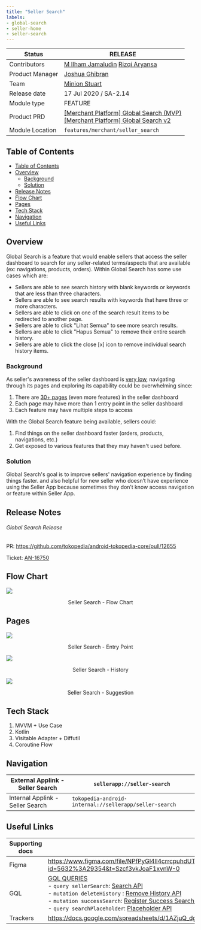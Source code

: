 ```yaml
---
title: "Seller Search"
labels:
- global-search
- seller-home
- seller-search
---
```






| **Status**      | <!--start status:GREEN-->RELEASE<!--end status-->                                                                                                                                                             |
|-----------------|---------------------------------------------------------------------------------------------------------------------------------------------------------------------------------------------------------------|
| Contributors    | [M Ilham Jamaludin](https://tokopedia.atlassian.net/wiki/people/5c87306ea329a40b8555c1ca?ref=confluence) [Rizqi Aryansa](https://tokopedia.atlassian.net/wiki/people/5e25ee87006fae0ca232e1ac?ref=confluence) |
| Product Manager | [Joshua Ghibran](https://tokopedia.atlassian.net/wiki/people/70121:7d12fd85-be0a-4d0c-a14e-8279fe20ff69?ref=confluence)                                                                                       |
| Team            | [Minion Stuart](https://tokopedia.atlassian.net/people/team/eeba862a-bd9d-472c-b901-415b15b1a37e?ref=directory&src=peopleMenu)                                                                                |
| Release date    | 17 Jul 2020 / <!--start status:GREY-->SA-2.14<!--end status-->                                                                                                                                                |
| Module type     | <!--start status:YELLOW-->FEATURE<!--end status-->                                                                                                                                                            |
| Product PRD     | [[Merchant Platform] Global Search (MVP)](/wiki/spaces/~354932339/pages/754942179) <br/>[[Merchant Platform] Global Search v2](/wiki/spaces/~354932339/pages/754942191)                                       |
| Module Location | `features/merchant/seller_search`                                                                                                                                                                             |

## Table of Contents

- [Table of Contents](https://tokopedia.atlassian.net/wiki/spaces/PA/pages/2194474435/Seller+Search#Table-of-Contents)
- [Overview](https://tokopedia.atlassian.net/wiki/spaces/PA/pages/2194474435/Seller+Search#Overview)
	- [Background](https://tokopedia.atlassian.net/wiki/spaces/PA/pages/2194474435/Seller+Search#Background)
	- [Solution](https://tokopedia.atlassian.net/wiki/spaces/PA/pages/2194474435/Seller+Search#Solution)
- [Release Notes](https://tokopedia.atlassian.net/wiki/spaces/PA/pages/2194474435/Seller+Search#Release-Notes)
- [Flow Chart](https://tokopedia.atlassian.net/wiki/spaces/PA/pages/2194474435/Seller+Search#Flow-Chart)
- [Pages](https://tokopedia.atlassian.net/wiki/spaces/PA/pages/2194474435/Seller+Search#Pages)
- [Tech Stack](https://tokopedia.atlassian.net/wiki/spaces/PA/pages/2194474435/Seller+Search#Tech-Stack)
- [Navigation](https://tokopedia.atlassian.net/wiki/spaces/PA/pages/2194474435/Seller+Search#Navigation)
- [Useful Links](https://tokopedia.atlassian.net/wiki/spaces/PA/pages/2194474435/Seller+Search#Useful-Links)

## Overview

Global Search is a feature that would enable sellers that access the seller dashboard to search for any seller-related terms/aspects that are available (ex: navigations, products, orders). Within Global Search has some use cases which are:

- Sellers are able to see search history with blank keywords or keywords that are less than three characters.
- Sellers are able to see search results with keywords that have three or more characters.
- Sellers are able to click on one of the search result items to be redirected to another page.
- Sellers are able to click "Lihat Semua" to see more search results.
- Sellers are able to click "Hapus Semua" to remove their entire search history.
- Sellers are able to click the close [x] icon to remove individual search history items.

### Background

As seller's awareness of the seller dashboard is [very low](https://docs.google.com/presentation/d/1yWs_0E8IPfKofjCLsN3DVDyrgVZjkJSJ0IrfifQEgkc/edit#slide=id.g507b4b1a77_0_156), navigating through its pages and exploring its capability could be overwhelming since:

1. There are [30+ pages](https://docs.google.com/spreadsheets/d/1wT2moKVNw9MaNDAlyn4LUqXape9GRo6BtNmYrmoV3S4/edit#gid=2002533239) (even more features) in the seller dashboard
2. Each page may have more than 1 entry point in the seller dashboard
3. Each feature may have multiple steps to access

With the Global Search feature being available, sellers could:

1. Find things on the seller dashboard faster (orders, products, navigations, etc.)
2. Get exposed to various features that they may haven't used before.

### Solution

Global Search's goal is to improve sellers' navigation experience by finding things faster. and also helpful for new seller who doesn’t have experience using the Seller App because sometimes they don’t know access navigation or feature within Seller App.

## Release Notes

<!--start expand:July, 17th 2020 (SA-2.14)-->
###### Global Search Release
PR: <https://github.com/tokopedia/android-tokopedia-core/pull/12655> 

Ticket: [AN-16750](https://tokopedia.atlassian.net/browse/AN-16750)
<!--end expand-->

## Flow Chart

![](http://docs-android.tokopedia.net/images/docs/features/seller_search_flow_chart.png)
<p style="text-align:center">Seller Search - Flow Chart</p>

## Pages


![](http://docs-android.tokopedia.net/images/docs/features/seller_search_entry_point.png)
<p style="text-align:center">Seller Search - Entry Point</p>



![](http://docs-android.tokopedia.net/images/docs/features/seller_search_history.png)
<p style="text-align:center">Seller Search - History</p>



![](http://docs-android.tokopedia.net/images/docs/features/seller_search_suggestion.png)
<p style="text-align:center">Seller Search - Suggestion</p>



## Tech Stack

1. MVVM + Use Case
2. Kotlin
3. Visitable Adapter + Diffutil
4. Coroutine Flow

## Navigation



| External Applink - Seller Search | `sellerapp://seller-search`                            |
|----------------------------------|--------------------------------------------------------|
| Internal Applink - Seller Search | `tokopedia-android-internal://sellerapp/seller-search` |

## Useful Links



| Supporting docs | Links                                                                                                                                                                                                                                                                                                                                                                                                                                                                                          |
|-----------------|------------------------------------------------------------------------------------------------------------------------------------------------------------------------------------------------------------------------------------------------------------------------------------------------------------------------------------------------------------------------------------------------------------------------------------------------------------------------------------------------|
| Figma           | <https://www.figma.com/file/NPfPyGl4ll4crrcpuhdUTL/%5BSeller-App%5D-All-screens?node-id=5632%3A29354&t=Szcf3vkJoaF1xvnW-0>                                                                                                                                                                                                                                                                                                                                                                     |
| GQL             | [GQL QUERIES](/wiki/spaces/CT/pages/702450818/GQL+QUERIES) <br/>- `query sellerSearch`: [Search API](/wiki/spaces/CT/pages/697258223/Search+API)<br/>- `mutation deleteHistory` : [Remove History API](/wiki/spaces/CT/pages/696902205/Remove+History+API)<br/>- `mutation successSearch`: [Register Success Search API](/wiki/spaces/CT/pages/697908026/Register+Success+Search+API)<br/>- `query searchPlaceholder`: [Placeholder API](/wiki/spaces/CT/pages/819204256/Placeholder+API)<br/> |
| Trackers        | <https://docs.google.com/spreadsheets/d/1AZjuQ_dg25EvEEWmE8MPMo0f1_DT4IyZPaNpt4cxidA/edit#gid=312411040>                                                                                                                                                                                                                                                                                                                                                                                       |




